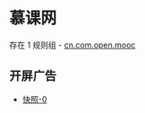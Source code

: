 # 慕课网

存在 1 规则组 - [cn.com.open.mooc](/src/apps/cn.com.open.mooc.ts)

## 开屏广告

- [快照-0](https://gkd-kit.gitee.io/import/13185441)
